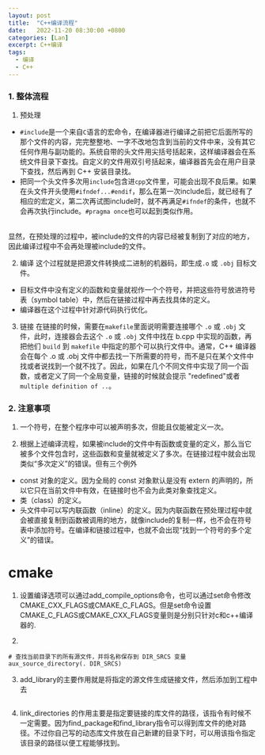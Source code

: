 ```yaml
---
layout: post
title:  "C++编译流程"
date:   2022-11-20 08:30:00 +0800
categories: [Lan]
excerpt: C++编译
tags:
  - 编译
  - C++
---
```


### 1. 整体流程
1. 预处理
* `#include`是一个来自`C`语言的宏命令，在编译器进行编译之前把它后面所写的那个文件的内容，完完整整地、一字不改地包含到当前的文件中来，没有其它任何作用与副功能的。系统自带的头文件用尖括号括起来，这样编译器会在系统文件目录下查找。自定义的文件用双引号括起来，编译器首先会在用户目录下查找，然后再到 C++ 安装目录找。
* 把同一个头文件多次用`include`包含进`cpp`文件里，可能会出现不良后果。如果在头文件开头使用`#ifndef...#endif`，那么在第一次include后，就已经有了相应的宏定义，第二次再试图include时，就不再满足`#ifndef`的条件，也就不会再次执行include。`#pragma once`也可以起到类似作用。
<br>
显然，在预处理的过程中，被include的文件的内容已经被复制到了对应的地方，因此编译过程中不会再处理被include的文件。

2. 编译
这个过程就是把源文件转换成二进制的机器码，即生成`.o` 或 `.obj` 目标文件。
* 目标文件中没有定义的函数和变量就视作一个个符号，并把这些符号放进符号表（symbol table）中，然后在链接过程中再去找具体的定义。
* 编译器在这个过程中针对源代码执行优化。


3. 链接
在链接的时候，需要在`makefile`里面说明需要连接哪个 `.o` 或 `.obj` 文件，此时，连接器会去这个 `.o` 或 `.obj` 文件中找在 b.cpp 中实现的函数，再把他们 `build` 到 `makefile` 中指定的那个可以执行文件中。通常，C++ 编译器会在每个 .o 或 .obj 文件中都去找一下所需要的符号，而不是只在某个文件中找或者说找到一个就不找了。因此，如果在几个不同文件中实现了同一个函数，或者定义了同一个全局变量，链接的时候就会提示 "redefined"或者`multiple definition of ..`。

### 2. 注意事项
1. 一个符号，在整个程序中可以被声明多次，但能且仅能被定义一次。

2. 根据上述编译流程，如果被include的文件中有函数或变量的定义，那么当它被多个文件包含时，这些函数和变量就被定义了多次。在链接过程中就会出现类似“多次定义”的错误。但有三个例外
* const 对象的定义。因为全局的 const 对象默认是没有 extern 的声明的，所以它只在当前文件中有效，在链接时也不会为此类对象查找定义。
* 类（class）的定义。
* 头文件中可以写内联函数（inline）的定义。因为内联函数在预处理过程中就会被直接复制到函数被调用的地方，就像include的复制一样，也不会在符号表中添加符号。在编译和链接过程中，也就不会出现“找到一个符号的多个定义”的错误。




# cmake 

1. 设置编译选项可以通过add_compile_options命令，也可以通过set命令修改CMAKE_CXX_FLAGS或CMAKE_C_FLAGS。但是set命令设置CMAKE_C_FLAGS或CMAKE_CXX_FLAGS变量则是分别只针对c和c++编译器的.

2. 
```shell
# 查找当前目录下的所有源文件，并将名称保存到 DIR_SRCS 变量
aux_source_directory(. DIR_SRCS)
```

3. add_library的主要作用就是将指定的源文件生成链接文件，然后添加到工程中去
```shell

```

4. link_directories 的作用主要是指定要链接的库文件的路径，该指令有时候不一定需要。因为find_package和find_library指令可以得到库文件的绝对路径。不过你自己写的动态库文件放在自己新建的目录下时，可以用该指令指定该目录的路径以便工程能够找到。